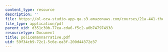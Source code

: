 ```yaml
---
content_type: resource
description: ''
file: https://ol-ocw-studio-app-qa.s3.amazonaws.com/courses/21a-441-the-conquest-of-america-spring-2004/59f34cb972c15c6eea3f200d44372e37_policemannarrative.pdf
file_type: application/pdf
parent_uid: d351c30b-77ea-cda6-f5c2-a0b747974938
resourcetype: Document
title: policemannarrative.pdf
uid: 59f34cb9-72c1-5c6e-ea3f-200d44372e37
---
```

